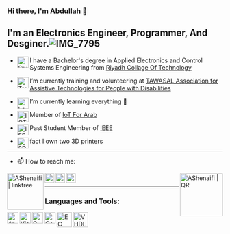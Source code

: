 ### Hi there, I'm Abdullah 👋
## I'm an Electronics Engineer, Programmer, And Desginer.![IMG_7795](https://user-images.githubusercontent.com/85587466/127903546-84fdd357-f447-4ce6-8e23-27c5ea8800c7.JPG)


 - <img align="left" alt="Study" width="26px" src="https://i.postimg.cc/MGR3PPhk/student.png" />  I have a Bachelor's degree in Applied Electronics and Control Systems Engineering from [Riyadh Collage Of Technology](https://www.electronyat.tech/) 
   <br />  
 - <img align="left" alt="Trainning" width="26px" src="https://i.postimg.cc/3rbjGjc2/practice.png" /> I’m currently training and volunteering at [TAWASAL Association for Assistive Technologies for People with Disabilities](https://www.tawasal.org/)
 - <img align="left" alt="Learning" width="26px" src="https://i.postimg.cc/D0KTp4C6/online-learning.png" /> I’m currently learning everything 🤣 
 -  Member of [IoT For Arab](https://twitter.com/IOT4AR) [<img align="left" alt="IOT4AR" width="26px" src="https://i.postimg.cc/d03btjkD/iot4ar1.png" />][IOT4AR] <br />

-  Past Student Member of [IEEE](https://www.ieee.org/)   [<img align="left" alt="IEEE" width="26px" src="https://i.postimg.cc/NGDkpqPq/ieee-logo-icon-169992.png" />][IEEE]

- fact I own two 3D printers <img align="left" alt="3D" width="26px" src="https://i.postimg.cc/XJsJT8CL/3d-printer.png" />
 --------------------------- 
  - 📫 How to reach me:

[<img align="right" alt="AShenaifi | QR" width="100px" src="https://i.postimg.cc/nhn4H8hS/linktree-w-logo1.png" />][QR]

[<img align="left" alt="AShenaifi | linktree" width="85px" src="https://i.postimg.cc/RCJH7SYn/Linktree-Emblem.png" />][Linktree]
[<img align="left" alt="AShenaifi | X.com" width="22px" src="https://i.postimg.cc/zGr2mPh0/X-Logo.png" />][X]
[<img align="left" alt="AShenaifi | LinkedIn" width="22px" src="https://i.postimg.cc/ZqRK6Ngy/linkedin.png" />][linkedin]
[<img align="left" alt="AShenaifi | email" width="22px" src="https://i.postimg.cc/WprpmT9S/email.png" />][email]

</details>
<br />


---------------------------
    
### Languages and Tools:
[<img align="left" alt="Arduino" width="26px" src="https://www.arduino.cc/wiki/370832ed4114dd35d498f2f449b4781e/arduino.svg" />][Arduino]
[<img align="left" alt="Visual Studio Code" width="26px" src="https://i.postimg.cc/dQNcjnzB/visual-studio-code.png" />][VScode]
[<img align="left" alt="C" width="26px" src="https://i.postimg.cc/59KjQBpc/c.png" />][C]
[<img align="left" alt="C++" width="26px" src="https://i.postimg.cc/brmyxh1H/cpp.png" />][C++]
[<img align="left" alt="EC" width="35px" src="https://i.postimg.cc/wM6P6dKJ/EC2-1.png" />][EC]
[<img align="left" alt="VHDL" width="35px" src="https://i.postimg.cc/0Nqg0T8T/VHDL.jpg" />][VHDL]

[QR]: https://linktr.ee/aashenaifi
[Linktree]: https://linktr.ee/aashenaifi
[X]: https://x.com/aashenaifi
[email]: mailto:a.ashenaifi@gmail.com
[linkedin]: https://linkedin.com/in/abdullahshenaifi  
[VScode]: https://code.visualstudio.com/
[Arduino]: https://www.arduino.cc/en/software
[C]: https://www.learn-c.org/
[C++]: https://isocpp.org/
[EC]: https://en.wikipedia.org/wiki/Embedded_C
[IOT4AR]: https://twitter.com/IOT4AR
[IEEE]: https://www.ieee.org
[VHDL]: https://www.xilinx.com

